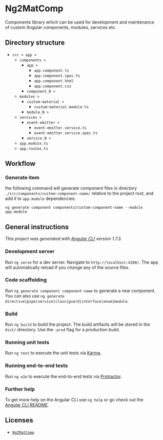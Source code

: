 # Ng2MatComp

Components library which can be used for development and maintenance of custom Angular components, modules, services etc.

## Directory structure

* `src > app >`
	* `components >`
		* `app >`
			* `app.component.ts`
			* `app.component.spec.ts`
			* `app.component.html`
			* `app.component.css`
		* `component_N >`
	* `modules >`
		* `custom-material >`
			* `custom-material.module.ts`
		* `module_N >`
	* `services >`
		* `event-emitter >`
			* `event-emitter.service.ts`
			* `event-emitter.service.spec.ts`
		* `service_N >`
	* `app.module.ts`
	* `app.routes.ts`

## Workflow

### Generate item

the following command will generate component files in directory `./src/components/custom-component-name/` relative to the project root, and add it to `app.module` dependencies:

```
ng generate component components/custom-component-name --module app.module
```


## General instructions

_This project was generated with [Angular CLI](https://github.com/angular/angular-cli) version 1.7.3._

### Development server

Run `ng serve` for a dev server. Navigate to `http://localhost:4200/`. The app will automatically reload if you change any of the source files.

### Code scaffolding

Run `ng generate component component-name` to generate a new component. You can also use `ng generate directive|pipe|service|class|guard|interface|enum|module`.

### Build

Run `ng build` to build the project. The build artifacts will be stored in the `dist/` directory. Use the `-prod` flag for a production build.

### Running unit tests

Run `ng test` to execute the unit tests via [Karma](https://karma-runner.github.io).

### Running end-to-end tests

Run `ng e2e` to execute the end-to-end tests via [Protractor](http://www.protractortest.org/).

### Further help

To get more help on the Angular CLI use `ng help` or go check out the [Angular CLI README](https://github.com/angular/angular-cli/blob/master/README.md).


## Licenses

* [`Ng2MatComp`](LICENSE)